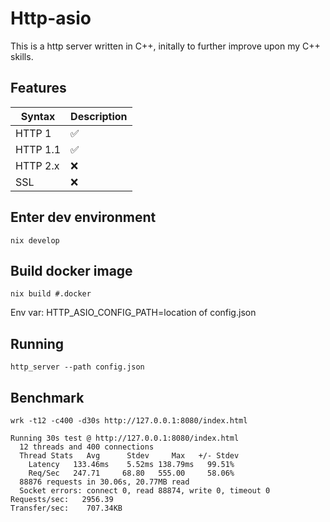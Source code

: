 # Http-asio

This is a http server written in C++, initally to further improve upon my C++ skills.

## Features

| Syntax      | Description |
| ----------- | ----------- |
| HTTP 1 | ✅ |
| HTTP 1.1 | ✅ |
| HTTP 2.x | ❌ |
| SSL | ❌ |


## Enter dev environment

```
nix develop
```

## Build docker image

```
nix build #.docker
```
Env var: HTTP_ASIO_CONFIG_PATH=location of config.json
## Running

```
http_server --path config.json
```

## Benchmark

```
wrk -t12 -c400 -d30s http://127.0.0.1:8080/index.html                 

Running 30s test @ http://127.0.0.1:8080/index.html
  12 threads and 400 connections
  Thread Stats   Avg      Stdev     Max   +/- Stdev
    Latency   133.46ms    5.52ms 138.79ms   99.51%
    Req/Sec   247.71     68.80   555.00     58.06%
  88876 requests in 30.06s, 20.77MB read
  Socket errors: connect 0, read 88874, write 0, timeout 0
Requests/sec:   2956.39
Transfer/sec:    707.34KB
```
